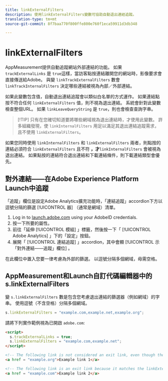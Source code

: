 ```yaml
---
title: linkExternalFilters
description: 使用linkExternalFilters變數可協助自動退出連結追蹤。
translation-type: tm+mt
source-git-commit: 8f7baa770f800ffe800e760f1eca59911d3db348

---
```



# linkExternalFilters

AppMeasurement提供自動追蹤網站外部連結的功能。 如果 `trackExternalLinks` 是 `true`這樣，當訪客點按連結離開您的網站時，影像要求會直接傳送給Adobe。 與變 `linkTrackExternalFilters` 數會 `linkTrackInternalFilters` 決定哪些連結被視為內部／外部連結。

如果此變數包含值，自動退出連結追蹤會以類似白名單的方式運作。 如果連結點按不符合任何 `linkExternalFilters` 值，則不視為退出連結。 系統會針對此變數檢查整個URL。 如果 `linkLeaveQueryString` 是 `true`，則也會檢查查詢字串。

> [!TIP] 只有在您確切知道要將哪些網域視為退出連結時，才使用此變數。 許多組織發現，使 `linkInternalFilters` 用足以滿足其退出連結追蹤需求，且不使用 `linkExternalFilters`。

如果您同時使用 `linkInternalFilters` 和 `linkExternalFilters` 兩者，則點按的連結必須符合 `linkExternalFilters` 且不符 **，才**`linkInternalFilters` 會被視為退出連結。 如果點按的連結符合退出連結和下載連結條件，則下載連結類型會優先。

## 對外連結——在Adobe Experience Platform Launch中追蹤

「追蹤」欄位是設定Adobe Analytics擴充功能時，「連結追蹤」accordion下方以逗號分隔的篩選 [!UICONTROL 器] （通常是網域）清單。

1. Log in to [launch.adobe.com](https://launch.adobe.com) using your AdobeID credentials.
2. 按一下所要的屬性。
3. 前往「延伸 [!UICONTROL 模組] 」標籤，然後按一下「 [!UICONTROL Adobe Analytics] 」下的「設定」按鈕。
4. 展開「 [!UICONTROL 連結追蹤] 」accordion，其中會顯 [!UICONTROL 示「對外連結——追蹤」欄位] 。

在此欄位中置入您要一律考慮為外部的篩選。 以逗號分隔多個網域，毋需空格。

## AppMeasurement和Launch自訂代碼編輯器中的s.linkExternalFilters

變 `s.linkExternalFilters` 數是包含您考慮退出連結的篩選器（例如網域）的字串。 使用逗號（不含空格）分隔多個網域。

```js
s.linkExternalFilters = "example.com,example.net,example.org";
```

請將下列實作範例視為已開啟 `adobe.com`:

```html
<script>
  s.trackExternalLinks = true;
  s.linkExternalFilters = "example.com,example.net";
</script>

<!-- The following link is not considered an exit link, even though the link is outside adobe.com -->
<a href = "example.org">Example link 1</a>

<!-- The following link is an exit link because it matches the linkExternalFilters whitelist -->
<a href = "example.com">Example link 2</a>
```
